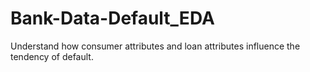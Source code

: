 # Bank-Data-Default_EDA
Understand how consumer attributes and loan attributes influence the tendency of default.
